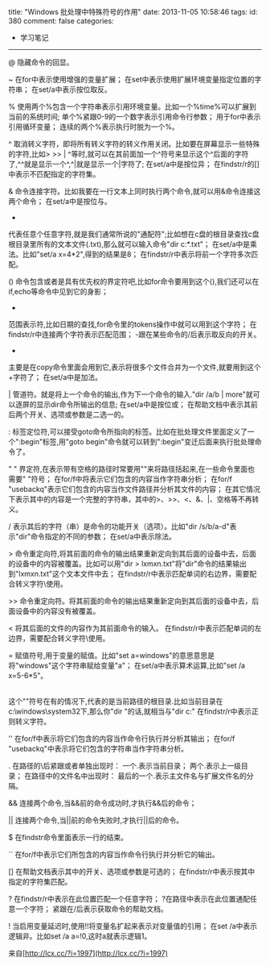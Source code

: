 title: "Windows 批处理中特殊符号的作用"
date: 2013-11-05 10:58:46
tags:
id: 380
comment: false
categories:
  - 学习笔记
---

@
隐藏命令的回显。

~
在for中表示使用增强的变量扩展；
在set中表示使用扩展环境变量指定位置的字符串；
在set/a中表示按位取反。

%
使用两个%包含一个字符串表示引用环境变量。比如一个%time%可以扩展到当前的系统时间;
单个%紧跟0-9的一个数字表示引用命令行参数；
用于for中表示引用循环变量；
连续的两个%表示执行时脱为一个%。

^
取消转义字符，即将所有转义字符的转义作用关闭。比如要在屏幕显示一些特殊的字符,比如&gt; &gt;&gt; | ^等时,就可以在其前面加一个^符号来显示这个^后面的字符了,^^就是显示一个^,^|就是显示一个|字符了;
在set/a中是按位异；
在findstr/r的[]中表示不匹配指定的字符集。

&amp;
命令连接字符。比如我要在一行文本上同时执行两个命令,就可以用&amp;命令连接这两个命令；
在set/a中是按位与。

*
代表任意个任意字符,就是我们通常所说的"通配符";比如想在c盘的根目录查找c盘根目录里所有的文本文件(.txt),那么就可以输入命令"dir c:\*.txt"；
在set/a中是乘法。比如"set/a x=4*2",得到的结果是8；
在findstr/r中表示将前一个字符多次匹配。

()
命令包含或者是具有优先权的界定符吧,比如for命令要用到这个(),我们还可以在if,echo等命令中见到它的身影；

-
范围表示符,比如日期的查找,for命令里的tokens操作中就可以用到这个字符；
在findstr/r中连接两个字符表示匹配范围；
-跟在某些命令的/后表示取反向的开关。

+
主要是在copy命令里面会用到它,表示将很多个文件合并为一个文件,就要用到这个+字符了；
在set/a中是加法。

|
管道符。就是将上一个命令的输出,作为下一个命令的输入."dir /a/b | more"就可以逐屏的显示dir命令所输出的信息;
在set/a中是按位或；
在帮助文档中表示其前后两个开关、选项或参数是二选一的。

:
标签定位符,可以接受goto命令所指向的标签。比如在批处理文件里面定义了一个":begin"标签,用"goto begin"命令就可以转到":begin"变迁后面来执行批处理命令了。

" "
界定符,在表示带有空格的路径时常要用""来将路径括起来,在一些命令里面也需要" "符号；
在for/f中将表示它们包含的内容当作字符串分析；
在for/f "usebackq"表示它们包含的内容当作文件路径并分析其文件的内容；
在其它情况下表示其中的内容是一个完整的字符串，其中的&gt;、&gt;&gt;、&lt;、&amp;、|、空格等不再转义。

/
表示其后的字符（串）是命令的功能开关（选项）。比如"dir /s/b/a-d"表示"dir"命令指定的不同的参数；
在set/a中表示除法。

&gt;
命令重定向符,将其前面的命令的输出结果重新定向到其后面的设备中去，后面的设备中的内容被覆盖。比如可以用"dir &gt; lxmxn.txt"将"dir"命令的结果输出到"lxmxn.txt"这个文本文件中去；
在findstr/r中表示匹配单词的右边界，需要配合转义字符\使用。

&gt;&gt;
命令重定向符。将其前面的命令的输出结果重新定向到其后面的设备中去，后面设备中的内容没有被覆盖。

&lt;
将其后面的文件的内容作为其前面命令的输入。
在findstr/r中表示匹配单词的左边界，需要配合转义字符\使用。

=
赋值符号,用于变量的赋值。比如"set a=windows"的意思意思是将"windows"这个字符串赋给变量"a"；
在set/a中表示算术运算,比如"set /a x=5-6*5"。

\
这个"\"符号在有的情况下,代表的是当前路径的根目录.比如当前目录在c:\windows\system32下,那么你"dir \"的话,就相当与"dir c:\"
在findstr/r中表示正则转义字符。

''
在for/f中表示将它们包含的内容当作命令行执行并分析其输出；
在for/f "usebackq"中表示将它们包含的字符串当作字符串分析。

.
在路径的\后紧跟或者单独出现时：
一个.表示当前目录；
两个.表示上一级目录；
在路径中的文件名中出现时：
最后的一个.表示主文件名与扩展文件名的分隔。

&amp;&amp;
连接两个命令,当&amp;&amp;前的命令成功时,才执行&amp;&amp;后的命令；

||
连接两个命令,当||前的命令失败时,才执行||后的命令。

$
在findstr命令里面表示一行的结束。

``
在for/f中表示它们所包含的内容当作命令行执行并分析它的输出。

[]
在帮助文档表示其中的开关、选项或参数是可选的；
在findstr/r中表示按其中指定的字符集匹配。

?
在findstr/r中表示在此位置匹配一个任意字符；
?在路径中表示在此位置通配任意一个字符；
紧跟在/后表示获取命令的帮助文档。

!
当启用变量延迟时,使用!!将变量名扩起来表示对变量值的引用；
在set /a中表示逻辑非。比如set /a a=!0,这时a就表示逻辑1。

来自[http://lcx.cc/?i=1997](http://lcx.cc/?i=1997)